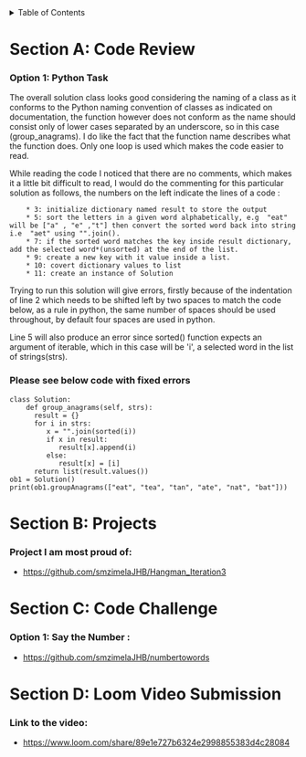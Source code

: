 <details>
  <summary>Table of Contents</summary>
  <ol>
    <li>
      <a href="#SectionA">Section A: Code Review</a>
      <ul>
        <li><a href="#Option1">Option 1: Python Task</a></li>
      </ul>
    </li>
    <li>
      <a href="#SectionB">Section B: Projects</a>
      <ul>
        <li><a href="#project">Link to a project I am most proud of</a></li>
        <dd>https://github.com/smzimelaJHB/Hangman_Iteration3</dd>
      </ul>
    </li>
    <li>
      <a href="#SectionC">Section C: Code Challenge</a>
      <ul>
        <li><a href="#code_challenge">Link to a code challenge</a></li>
        <dd>https://github.com/smzimelaJHB/numbertowords</dd>
      </ul>
    </li>
    <li>
      <a href="#SectionD">Section D: Loom Video Submission</a>
      <ul>
        <li><a href="#video">Link loom video</a></li>
         <dd>https://www.loom.com/share/89e1e727b6324e2998855383d4c28084</dd>
      </ul>
    </li>
  </ol>
</details>

# Section A: Code Review

### Option 1: Python Task

The overall solution class looks good considering the naming of a class as it conforms to the Python naming convention of classes as indicated on documentation, the function however does not conform as the name should consist only of lower cases separated by an underscore, so in this case (group_anagrams). I do like the fact that the function name describes what the function does. Only one loop is used which makes the code easier to read.

While reading the code I noticed that there are no comments, which makes it a little bit difficult to read, I would do the commenting for this particular solution as follows, the numbers on the left indicate the lines of a code :

```
    * 3: initialize dictionary named result to store the output
    * 5: sort the letters in a given word alphabetically, e.g  "eat" will be ["a" , "e" ,"t"] then convert the sorted word back into string i.e  "aet" using "".join().
    * 7: if the sorted word matches the key inside result dictionary, add the selected word*(unsorted) at the end of the list.
    * 9: create a new key with it value inside a list.
    * 10: covert dictionary values to list 
    * 11: create an instance of Solution
```

Trying to run this solution will give errors, firstly because of the indentation of line 2 which needs to be shifted left by two spaces to match the code below, as a rule in python, the same number of spaces should be used throughout, by default four spaces are used in python. 

Line 5 will also produce an error since sorted() function expects an argument of iterable, which in this case will be 'i', a selected word in the list of strings(strs).

### Please see below code with fixed errors
```
class Solution:
    def group_anagrams(self, strs):
      result = {}
      for i in strs:
         x = "".join(sorted(i))
         if x in result:
            result[x].append(i)
         else:
            result[x] = [i]
      return list(result.values())
ob1 = Solution()
print(ob1.groupAnagrams(["eat", "tea", "tan", "ate", "nat", "bat"]))
```

# Section B: Projects

### Project I am most proud of:

* https://github.com/smzimelaJHB/Hangman_Iteration3


# Section C: Code Challenge

### Option 1: Say the Number : 

* https://github.com/smzimelaJHB/numbertowords

# Section D: Loom Video Submission

### Link to the video:

* https://www.loom.com/share/89e1e727b6324e2998855383d4c28084
